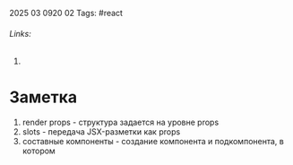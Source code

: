 2025 03 0920 02
Tags: #react 
###### Links: 
1) 
# Заметка
1) render props - структура задается на уровне props
2) slots - передача JSX-разметки как props
3) составные компоненты - создание компонента и подкомпонента, в котором